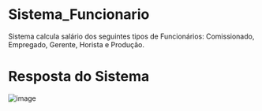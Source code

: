 # Sistema_Funcionario
Sistema calcula salário dos seguintes tipos de Funcionários: Comissionado, Empregado, Gerente, Horista e Produção.

# Resposta do Sistema
![image](https://user-images.githubusercontent.com/91507393/226112105-5ffe186c-601f-4095-958e-c659d7d4a522.png)
